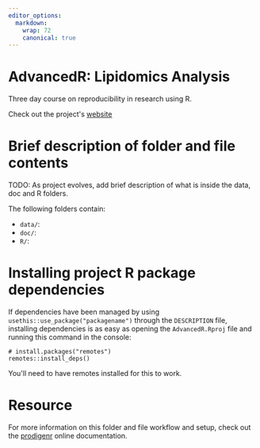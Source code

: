 ```yaml
---
editor_options:
  markdown:
    wrap: 72
    canonical: true
---
```


# AdvancedR: Lipidomics Analysis

Three day course on reproducibility in research using R.

Check out the project's [website](https://signekb.github.io/AdvancedR/)

# Brief description of folder and file contents

TODO: As project evolves, add brief description of what is inside the
data, doc and R folders.

The following folders contain:

-   `data/`:
-   `doc/`:
-   `R/`:

# Installing project R package dependencies

If dependencies have been managed by using
`usethis::use_package("packagename")` through the `DESCRIPTION` file,
installing dependencies is as easy as opening the `AdvancedR.Rproj` file
and running this command in the console:

```         
# install.packages("remotes")
remotes::install_deps()
```

You'll need to have remotes installed for this to work.

# Resource

For more information on this folder and file workflow and setup, check
out the [prodigenr](https://rostools.github.io/prodigenr) online
documentation.
